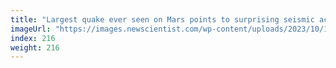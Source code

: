 ```yaml
---
title: "Largest quake ever seen on Mars points to surprising seismic activity"
imageUrl: "https://images.newscientist.com/wp-content/uploads/2023/10/17140053/SEI_176313218.jpg?width=788"
index: 216
weight: 216
---
```

